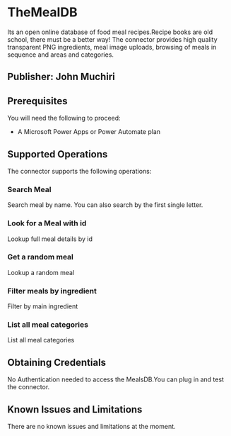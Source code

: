 # TheMealDB
Its an open online database of food meal recipes.Recipe books are old school, there must be a better way! The connector provides high quality transparent PNG ingredients, meal image uploads, browsing of meals in sequence and areas and categories.

## Publisher: John Muchiri

## Prerequisites
You will need the following to proceed:
* A Microsoft Power Apps or Power Automate plan

## Supported Operations
The connector supports the following operations:
### Search Meal
 Search meal by name. You can also search by the first single letter.

### Look for a Meal with id
 Lookup full meal details by id

### Get a random meal
 Lookup a random meal

### Filter meals by ingredient
 Filter by main ingredient

### List all meal categories
 List all meal categories

## Obtaining Credentials 
No Authentication needed to access the MealsDB.You can plug in and test the connector.


## Known Issues and Limitations
There are no known issues and limitations at the moment.





